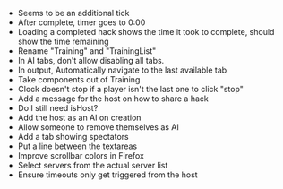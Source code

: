 - Seems to be an additional tick
- After complete, timer goes to 0:00
- Loading a completed hack shows the time it took to complete, should show the time remaining
- Rename "Training" and "TrainingList"
- In AI tabs, don't allow disabling all tabs.
- In output, Automatically navigate to the last available tab
- Take components out of Training
- Clock doesn't stop if a player isn't the last one to click "stop"
- Add a message for the host on how to share a hack
- Do I still need isHost?
- Add the host as an AI on creation
- Allow someone to remove themselves as AI
- Add a tab showing spectators
- Put a line between the textareas
- Improve scrollbar colors in Firefox
- Select servers from the actual server list
- Ensure timeouts only get triggered from the host